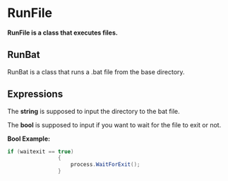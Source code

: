 # RunFile
**RunFile is a class that executes files.**

## RunBat
RunBat is a class that runs a .bat file from the base directory.

## Expressions
The **string** is supposed to input the directory to the bat file.

The **bool** is supposed to input if you want to wait for the file to exit or not.

**Bool Example:**

```csharp
if (waitexit == true)
                {
                    process.WaitForExit();
                }
```
